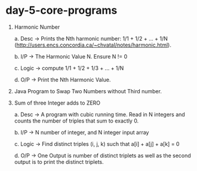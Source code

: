 # day-5-core-programs

1. Harmonic Number

    a. Desc -> Prints the Nth harmonic number: 1/1 + 1/2 + ... + 1/N
    (http://users.encs.concordia.ca/~chvatal/notes/harmonic.html).
    
    b. I/P -> The Harmonic Value N. Ensure N != 0
    
    c. Logic -> compute 1/1 + 1/2 + 1/3 + ... + 1/N
    
    d. O/P -> Print the Nth Harmonic Value.


2. Java Program to Swap Two Numbers without Third number.


3. Sum of three Integer adds to ZERO

    a. Desc -> A program with cubic running time. Read in N integers and counts the
    number of triples that sum to exactly 0.
    
    b. I/P -> N number of integer, and N integer input array
    
    c. Logic -> Find distinct triples (i, j, k) such that a[i] + a[j] + a[k] = 0
    
    d. O/P -> One Output is number of distinct triplets as well as the second output is to
    print the distinct triplets.
